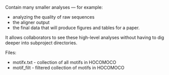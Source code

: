 Contain many smaller analyses — for example:
* analyzing the quality of raw sequences
* the aligner output
* the final data that will produce figures and tables for a paper. 

It allows collaborators to see these high-level analyses without having to dig deeper into subproject directories.

Files:
* motifx.txt - collection of all motifs in HOCOMOCO
* motif_filt - filtered collection of motifs in HOCOMOCO

